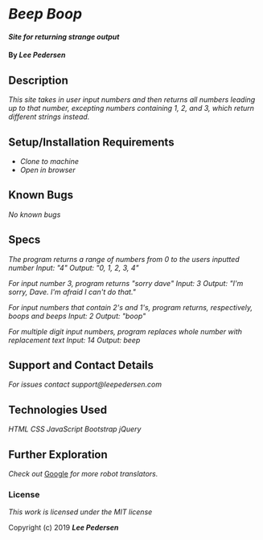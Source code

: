 # _Beep Boop_

#### _Site for returning strange output_

#### By _**Lee Pedersen**_

## Description

_This site takes in user input numbers and then returns all numbers leading up to that number, excepting numbers containing 1, 2, and 3, which return different strings instead._

## Setup/Installation Requirements

* _Clone to machine_
* _Open in browser_

## Known Bugs

_No known bugs_

## Specs

_The program returns a range of numbers from 0 to the users inputted number
Input: "4"
Output: "0, 1, 2, 3, 4"_

_For input number 3, program returns "sorry dave"
Input: 3
Output: "I'm sorry, Dave. I'm afraid I can't do that."_

_For input numbers that contain 2's and 1's, program returns, respectively, boops and beeps
Input: 2
Output: "boop"_

_For multiple digit input numbers, program replaces whole number with replacement text
Input: 14
Output: beep_


## Support and Contact Details

_For issues contact support@leepedersen.com_

## Technologies Used

_HTML_
_CSS_
_JavaScript_
_Bootstrap_
_jQuery_

## Further Exploration

_Check out_ [Google][1] _for more robot translators._

[1]: https://www.google.com/search?q=robot+translator&oq=robot+translator&aqs=chrome..69i57j0l5.4348j0j7&sourceid=chrome&ie=UTF-8

### License

*This work is licensed under the MIT license*

Copyright (c) 2019 **_Lee Pedersen_**
